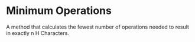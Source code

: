 # Minimum Operations

A method that calculates the fewest number of operations
needed to result in exactly n H Characters.
